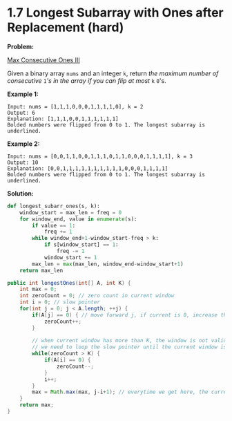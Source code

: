 # 1.7 Longest Subarray with Ones after Replacement \(hard\)

**Problem:** 

[Max Consecutive Ones III](https://leetcode.com/problems/max-consecutive-ones-iii/)

Given a binary array `nums` and an integer `k`, return _the maximum number of consecutive_ `1`_'s in the array if you can flip at most_ `k` `0`'s.

**Example 1:**

```text
Input: nums = [1,1,1,0,0,0,1,1,1,1,0], k = 2
Output: 6
Explanation: [1,1,1,0,0,1,1,1,1,1,1]
Bolded numbers were flipped from 0 to 1. The longest subarray is underlined.
```

**Example 2:**

```text
Input: nums = [0,0,1,1,0,0,1,1,1,0,1,1,0,0,0,1,1,1,1], k = 3
Output: 10
Explanation: [0,0,1,1,1,1,1,1,1,1,1,1,0,0,0,1,1,1,1]
Bolded numbers were flipped from 0 to 1. The longest subarray is underlined.
```

**Solution:**
```python
def longest_subarr_ones(s, k):
    window_start = max_len = freq = 0
    for window_end, value in enumerate(s):
        if value == 1:
            freq += 1
        while window_end+1-window_start-freq > k:
            if s[window_start] == 1:
                freq -= 1
            window_start += 1
        max_len = max(max_len, window_end-window_start+1)
    return max_len
```

```java
public int longestOnes(int[] A, int K) {
    int max = 0;
    int zeroCount = 0; // zero count in current window
    int i = 0; // slow pointer
    for(int j = 0; j < A.length; ++j) {
        if(A[j] == 0) { // move forward j, if current is 0, increase the zeroCount
            zeroCount++;
        }
        
        // when current window has more than K, the window is not valid any more
        // we need to loop the slow pointer until the current window is valid
        while(zeroCount > K) {  
            if(A[i] == 0) {
                zeroCount--;
            }
            i++;
        }
        max = Math.max(max, j-i+1); // everytime we get here, the current window is valid 
    }
    return max;
}
```

